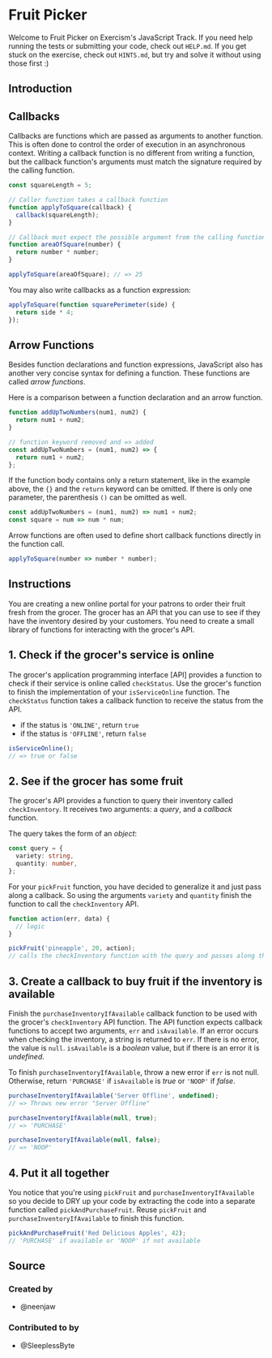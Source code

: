# Fruit Picker

Welcome to Fruit Picker on Exercism's JavaScript Track.
If you need help running the tests or submitting your code, check out `HELP.md`.
If you get stuck on the exercise, check out `HINTS.md`, but try and solve it without using those first :)

## Introduction

## Callbacks

Callbacks are functions which are passed as arguments to another function. This is often done to control the order of execution in an asynchronous context. Writing a callback function is no different from writing a function, but the callback function's arguments must match the signature required by the calling function.

```javascript
const squareLength = 5;

// Caller function takes a callback function
function applyToSquare(callback) {
  callback(squareLength);
}

// Callback must expect the possible argument from the calling function
function areaOfSquare(number) {
  return number * number;
}

applyToSquare(areaOfSquare); // => 25
```

You may also write callbacks as a function expression:

```javascript
applyToSquare(function squarePerimeter(side) {
  return side * 4;
});
```

## Arrow Functions

Besides function declarations and function expressions, JavaScript also has another very concise syntax for defining a function.
These functions are called _arrow functions_.

Here is a comparison between a function declaration and an arrow function.

```javascript
function addUpTwoNumbers(num1, num2) {
  return num1 + num2;
}

// function keyword removed and => added
const addUpTwoNumbers = (num1, num2) => {
  return num1 + num2;
};
```

If the function body contains only a return statement, like in the example above, the `{}` and the `return` keyword can be omitted.
If there is only one parameter, the parenthesis `()` can be omitted as well.

<!-- prettier-ignore-start -->
```javascript
const addUpTwoNumbers = (num1, num2) => num1 + num2;
const square = num => num * num;
```
<!-- prettier-ignore-end -->

Arrow functions are often used to define short callback functions directly in the function call.

<!-- prettier-ignore-start -->
```javascript
applyToSquare(number => number * number);
```
<!-- prettier-ignore-end -->

## Instructions

You are creating a new online portal for your patrons to order their fruit fresh from the grocer. The grocer has an API that you can use to see if they have the inventory desired by your customers. You need to create a small library of functions for interacting with the grocer's API.

## 1. Check if the grocer's service is online

The grocer's application programming interface [API] provides a function to check if their service is online called `checkStatus`. Use the grocer's function to finish the implementation of your `isServiceOnline` function. The `checkStatus` function takes a callback function to receive the status from the API.

- if the status is `'ONLINE'`, return `true`
- if the status is `'OFFLINE'`, return `false`

```javascript
isServiceOnline();
// => true or false
```

## 2. See if the grocer has some fruit

The grocer's API provides a function to query their inventory called `checkInventory`. It receives two arguments: a _query_, and a _callback_ function.

The query takes the form of an _object_:

```typescript
const query = {
  variety: string,
  quantity: number,
};
```

For your `pickFruit` function, you have decided to generalize it and just pass along a callback. So using the arguments `variety` and `quantity` finish the function to call the `checkInventory` API.

```javascript
function action(err, data) {
  // logic
}

pickFruit('pineapple', 20, action);
// calls the checkInventory function with the query and passes along the `action` callback function
```

## 3. Create a callback to buy fruit if the inventory is available

Finish the `purchaseInventoryIfAvailable` callback function to be used with the grocer's `checkInventory` API function. The API function expects callback functions to accept two arguments, `err` and `isAvailable`. If an error occurs when checking the inventory, a string is returned to `err`. If there is no error, the value is `null`. `isAvailable` is a _boolean_ value, but if there is an error it is _undefined_.

To finish `purchaseInventoryIfAvailable`, throw a new error if `err` is not null. Otherwise, return `'PURCHASE'` if `isAvailable` is _true_ or `'NOOP'` if _false_.

```javascript
purchaseInventoryIfAvailable('Server Offline', undefined);
// => Throws new error "Server Offline"

purchaseInventoryIfAvailable(null, true);
// => 'PURCHASE'

purchaseInventoryIfAvailable(null, false);
// => 'NOOP'
```

## 4. Put it all together

You notice that you're using `pickFruit` and `purchaseInventoryIfAvailable` so you decide to DRY up your code by extracting the code into a separate function called `pickAndPurchaseFruit`. Reuse `pickFruit` and `purchaseInventoryIfAvailable` to finish this function.

```javascript
pickAndPurchaseFruit('Red Delicious Apples', 42);
// 'PURCHASE' if available or 'NOOP' if not available
```

## Source

### Created by

- @neenjaw

### Contributed to by

- @SleeplessByte